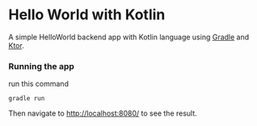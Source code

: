 # Hello World with Kotlin

A simple HelloWorld backend app with Kotlin language using [Gradle](https://gradle.org) and [Ktor](http://ktor.io).

 
### Running the app 

run this command 

```
gradle run
```

Then navigate to [http://localhost:8080/](http://localhost:8080/) to see the result.  
